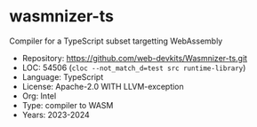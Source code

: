# wasmnizer-ts

Compiler for a TypeScript subset targetting WebAssembly

* Repository: https://github.com/web-devkits/Wasmnizer-ts.git
* LOC:        54506 (`cloc --not_match_d=test src runtime-library`)
* Language:   TypeScript
* License:    Apache-2.0 WITH LLVM-exception
* Org:        Intel
* Type:       compiler to WASM
* Years:      2023-2024
